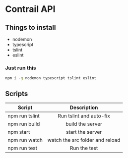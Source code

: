 # Contrail API

## Things to install
* nodemon
* typescript
* tslint
* eslint

### Just run this
```sh
npm i -g nodemon typescript tslint eslint
```

## Scripts
| Script         |           Description           |
|----------------|:-------------------------------:|
| npm run tslint |     Run tslint and auto-fix     |
| npm run build  |        build the server         |
| npm start      |        start the server         |
| npm run watch  | watch the src folder and reload |
| npm run test   |          Run the test           |